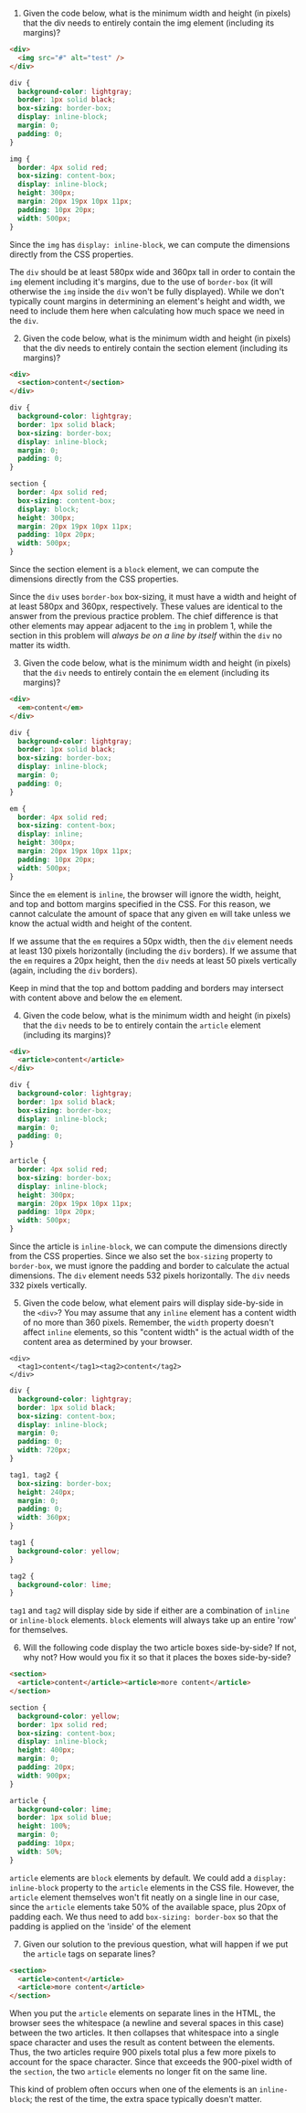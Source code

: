 1) Given the code below, what is the minimum width and height (in pixels) that the div needs to entirely contain the img element (including its margins)?
```html
<div>
  <img src="#" alt="test" />
</div>
```
```css
div {
  background-color: lightgray;
  border: 1px solid black;
  box-sizing: border-box;
  display: inline-block;
  margin: 0;
  padding: 0;
}

img {
  border: 4px solid red;
  box-sizing: content-box;
  display: inline-block;
  height: 300px;
  margin: 20px 19px 10px 11px;
  padding: 10px 20px;
  width: 500px;
}
```
Since the `img` has `display: inline-block`, we can compute the dimensions directly from the CSS properties. 

The `div` should be at least 580px wide and 360px tall in order to contain the `img` element including it's margins, due to the use of `border-box` (it will otherwise the `img` inside the `div` won't be fully displayed). While we don't typically count margins in determining an element's height and width, we need to include them here when calculating how much space we need in the `div`.

2) Given the code below, what is the minimum width and height (in pixels) that the div needs to entirely contain the section element (including its margins)?
```html
<div>
  <section>content</section>
</div>
```
```css
div {
  background-color: lightgray;
  border: 1px solid black;
  box-sizing: border-box;
  display: inline-block;
  margin: 0;
  padding: 0;
}

section {
  border: 4px solid red;
  box-sizing: content-box;
  display: block;
  height: 300px;
  margin: 20px 19px 10px 11px;
  padding: 10px 20px;
  width: 500px;
}
```
Since the section element is a `block` element, we can compute the dimensions directly from the CSS properties. 

Since the `div` uses `border-box` box-sizing, it must have a width and height of at least 580px and 360px, respectively. These values are identical to the answer from the previous practice problem. The chief difference is that other elements may appear adjacent to the `img` in problem 1, while the section in this problem will _always be on a line by itself_ within the `div` no matter its width.

3) Given the code below, what is the minimum width and height (in pixels) that the `div` needs to entirely contain the `em` element (including its margins)?
```html
<div>
  <em>content</em>
</div>
```
```css
div {
  background-color: lightgray;
  border: 1px solid black;
  box-sizing: border-box;
  display: inline-block;
  margin: 0;
  padding: 0;
}

em {
  border: 4px solid red;
  box-sizing: content-box;
  display: inline;
  height: 300px;
  margin: 20px 19px 10px 11px;
  padding: 10px 20px;
  width: 500px;
}
```
Since the `em` element is `inline`, the browser will ignore the width, height, and top and bottom margins specified in the CSS. For this reason, we cannot calculate the amount of space that any given `em` will take unless we know the actual width and height of the content.

If we assume that the `em` requires a 50px width, then the `div` element needs at least 130 pixels horizontally (including the `div` borders). If we assume that the `em` requires a 20px height, then the `div` needs at least 50 pixels vertically (again, including the `div` borders).

Keep in mind that the top and bottom padding and borders may intersect with content above and below the `em` element.

4) Given the code below, what is the minimum width and height (in pixels) that the `div` needs to be to entirely contain the `article` element (including its margins)?
```html
<div>
  <article>content</article>
</div>
```
```css
div {
  background-color: lightgray;
  border: 1px solid black;
  box-sizing: border-box;
  display: inline-block;
  margin: 0;
  padding: 0;
}

article {
  border: 4px solid red;
  box-sizing: border-box;
  display: inline-block;
  height: 300px;
  margin: 20px 19px 10px 11px;
  padding: 10px 20px;
  width: 500px;
}
```
Since the article is `inline-block`, we can compute the dimensions directly from the CSS properties. Since we also set the `box-sizing` property to `border-box`, we must ignore the padding and border to calculate the actual dimensions. The `div` element needs 532 pixels horizontally. The `div` needs 332 pixels vertically.

5) Given the code below, what element pairs will display side-by-side in the `<div>`? You may assume that any `inline` element has a content width of no more than 360 pixels. Remember, the `width` property doesn't affect `inline` elements, so this "content width" is the actual width of the content area as determined by your browser.
```
<div>
  <tag1>content</tag1><tag2>content</tag2>
</div>
```
```css
div {
  background-color: lightgray;
  border: 1px solid black;
  box-sizing: content-box;
  display: inline-block;
  margin: 0;
  padding: 0;
  width: 720px;
}

tag1, tag2 {
  box-sizing: border-box;
  height: 240px;
  margin: 0;
  padding: 0;
  width: 360px;
}

tag1 {
  background-color: yellow;
}

tag2 {
  background-color: lime;
}
```
`tag1` and `tag2` will display side by side if either are a combination of `inline` or `inline-block` elements. `block` elements will always take up an entire 'row' for themselves.

6) Will the following code display the two article boxes side-by-side? If not, why not? How would you fix it so that it places the boxes side-by-side?
```html
<section>
  <article>content</article><article>more content</article>
</section>
```
```css
section {
  background-color: yellow;
  border: 1px solid red;
  box-sizing: content-box;
  display: inline-block;
  height: 400px;
  margin: 0;
  padding: 20px;
  width: 900px;
}

article {
  background-color: lime;
  border: 1px solid blue;
  height: 100%;
  margin: 0;
  padding: 10px;
  width: 50%;
}
```
`article` elements are `block` elements by default. We could add a `display: inline-block` property to the `article` elements in the CSS file. However, the `article` element themselves won't fit neatly on a single line in our case, since the `article` elements take 50% of the available space, plus 20px of padding each. We thus need to add `box-sizing: border-box` so that the padding is applied on the 'inside' of the element

7) Given our solution to the previous question, what will happen if we put the `article` tags on separate lines?
```html
<section>
  <article>content</article>
  <article>more content</article>
</section>
```
When you put the `article` elements on separate lines in the HTML, the browser sees the whitespace (a newline and several spaces in this case) between the two articles. It then collapses that whitespace into a single space character and uses the result as content between the elements. Thus, the two articles require 900 pixels total plus a few more pixels to account for the space character. Since that exceeds the 900-pixel width of the `section`, the two `article` elements no longer fit on the same line.

This kind of problem often occurs when one of the elements is an `inline-block`; the rest of the time, the extra space typically doesn't matter. 
